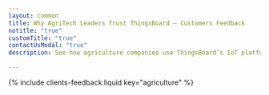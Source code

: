 ```yaml
---
layout: common
title: Why AgriTech Leaders Trust ThingsBoard – Customers Feedback
notitle: "true"
customTitle: "true"
contactUsModal: "true"
description: See how agriculture companies use ThingsBoard’s IoT platform to optimize crop monitoring, post-harvest equipment, and sustainability. Real feedback from real users.

---
```


{% include clients-feedback.liquid key="agriculture" %}
